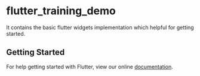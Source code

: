 # flutter_training_demo

It contains the basic flutter widgets implementation which helpful for getting started.

## Getting Started

For help getting started with Flutter, view our online
[documentation](http://flutter.io/).
